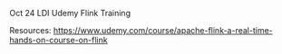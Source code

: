 Oct 24 LDI Udemy Flink Training

Resources:
https://www.udemy.com/course/apache-flink-a-real-time-hands-on-course-on-flink